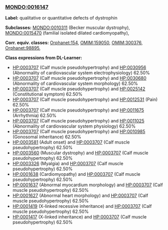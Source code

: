 
### [MONDO:0016147](http://purl.obolibrary.org/obo/MONDO_0016147)
**Label:** qualitative or quantitative defects of dystrophin

**Subclasses:** [MONDO:0010311](http://purl.obolibrary.org/obo/MONDO_0010311) (Becker muscular dystrophy), [MONDO:0015470](http://purl.obolibrary.org/obo/MONDO_0015470) (familial isolated dilated cardiomyopathy), 

**Corr. equiv. classes:** [Orphanet:154](http://www.orpha.net/ORDO/Orphanet_154), [OMIM:159050](http://purl.obolibrary.org/obo/OMIM_159050), [OMIM:300376](http://purl.obolibrary.org/obo/OMIM_300376), [Orphanet:98895](http://www.orpha.net/ORDO/Orphanet_98895), 

**Class expressions from DL-Learner:**

- [HP:0003707](http://purl.obolibrary.org/obo/HP_0003707) (Calf muscle pseudohypertrophy) and [HP:0030956](http://purl.obolibrary.org/obo/HP_0030956) (Abnormality of cardiovascular system electrophysiology) 62.50%
- [HP:0003707](http://purl.obolibrary.org/obo/HP_0003707) (Calf muscle pseudohypertrophy) and [HP:0030680](http://purl.obolibrary.org/obo/HP_0030680) (Abnormality of cardiovascular system morphology) 62.50%
- [HP:0003707](http://purl.obolibrary.org/obo/HP_0003707) (Calf muscle pseudohypertrophy) and [HP:0025142](http://purl.obolibrary.org/obo/HP_0025142) (Constitutional symptom) 62.50%
- [HP:0003707](http://purl.obolibrary.org/obo/HP_0003707) (Calf muscle pseudohypertrophy) and [HP:0012531](http://purl.obolibrary.org/obo/HP_0012531) (Pain) 62.50%
- [HP:0003707](http://purl.obolibrary.org/obo/HP_0003707) (Calf muscle pseudohypertrophy) and [HP:0011675](http://purl.obolibrary.org/obo/HP_0011675) (Arrhythmia) 62.50%
- [HP:0003707](http://purl.obolibrary.org/obo/HP_0003707) (Calf muscle pseudohypertrophy) and [HP:0011025](http://purl.obolibrary.org/obo/HP_0011025) (Abnormality of cardiovascular system physiology) 62.50%
- [HP:0003707](http://purl.obolibrary.org/obo/HP_0003707) (Calf muscle pseudohypertrophy) and [HP:0010985](http://purl.obolibrary.org/obo/HP_0010985) (Gonosomal inheritance) 62.50%
- [HP:0003581](http://purl.obolibrary.org/obo/HP_0003581) (Adult onset) and [HP:0003707](http://purl.obolibrary.org/obo/HP_0003707) (Calf muscle pseudohypertrophy) 62.50%
- [HP:0003560](http://purl.obolibrary.org/obo/HP_0003560) (Muscular dystrophy) and [HP:0003707](http://purl.obolibrary.org/obo/HP_0003707) (Calf muscle pseudohypertrophy) 62.50%
- [HP:0003326](http://purl.obolibrary.org/obo/HP_0003326) (Myalgia) and [HP:0003707](http://purl.obolibrary.org/obo/HP_0003707) (Calf muscle pseudohypertrophy) 62.50%
- [HP:0001638](http://purl.obolibrary.org/obo/HP_0001638) (Cardiomyopathy) and [HP:0003707](http://purl.obolibrary.org/obo/HP_0003707) (Calf muscle pseudohypertrophy) 62.50%
- [HP:0001637](http://purl.obolibrary.org/obo/HP_0001637) (Abnormal myocardium morphology) and [HP:0003707](http://purl.obolibrary.org/obo/HP_0003707) (Calf muscle pseudohypertrophy) 62.50%
- [HP:0001627](http://purl.obolibrary.org/obo/HP_0001627) (Abnormal heart morphology) and [HP:0003707](http://purl.obolibrary.org/obo/HP_0003707) (Calf muscle pseudohypertrophy) 62.50%
- [HP:0001419](http://purl.obolibrary.org/obo/HP_0001419) (X-linked recessive inheritance) and [HP:0003707](http://purl.obolibrary.org/obo/HP_0003707) (Calf muscle pseudohypertrophy) 62.50%
- [HP:0001417](http://purl.obolibrary.org/obo/HP_0001417) (X-linked inheritance) and [HP:0003707](http://purl.obolibrary.org/obo/HP_0003707) (Calf muscle pseudohypertrophy) 62.50%


